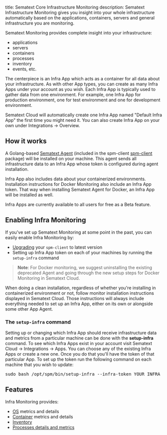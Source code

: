title: Sematext Core Infrastructure Monitoring
description: Sematext Infrastructure Monitoring gives you insight into your whole infrastructure automatically based on the applications, containers, servers and general infrastructure you are monitoring.

Sematext Monitoring provides complete insight into your infrastructure: 

- applications
- servers
- containers
- processes
- inventory
- events, etc.

The centerpiece is an Infra App which acts as a container for all data about your infrastructure. As with other App types, you can create as many Infra Apps under your account as you wish. Each Infra App is typically used to gather data from one environment. For example, one Infra App for production environment, one for test environment and one for development environment.

Sematext Cloud will automatically create one Infra App named "Default Infra App" the first time you might need it. You can also create Infra App on your own under Integrations -> Overview.

## How it works

A Golang-based [Sematext Agent](../agents/sematext-agent) (included in the spm-client [spm-client](../agents/spm-client) package) will be installed on your machine. This agent sends all infrastructure data to an Infra App whose token is configured during agent installation.

Infra App also includes data about your containerized environments. Installation instructions for Docker Monitoring also include an Infra App token. That way when installing Sematext Agent for Docker, an Infra App will be installed as well.

Infra Apps are currently available to all users for free as a Beta feature.


## Enabling Infra Monitoring

If you've set up Sematext Monitoring at some point in the past, you can easily enable Infra Monitoring by:

- [Upgrading](./spm-faq/#agent-updating) your `spm-client` to latest version
- Setting up Infra App token on each of your machines by running the `setup-infra` command

> **Note**: For Docker monitoring, we suggest uninstalling the existing deprecated Agent and going through the new setup steps for Docker Monitoring in Sematext Cloud.

When doing a clean installation, regardless of whether you're installing in containerized environment or not, follow monitor installation instructions displayed in Sematext Cloud. Those instructions will always include everything needed to set up an Infra App, either on its own or alongside some other App Agent.


### The `setup-infra` command

Setting up or changing which Infra App should receive infrastructure data and metrics from a particular machine can be done with the <b>setup-infra</b> command. To see which Infra Apps exist in your account visit Sematext Cloud -> Integrations -> Apps. You can choose any of the existing Infra Apps or create a new one. Once you do that you'll have the token of that particular App. To set up the token run the following command on each machine that you wish to update:

<pre>sudo bash /opt/spm/bin/setup-infra --infra-token YOUR_INFRA_APP_TOKEN_HERE</pre>

## Features

Infra Monitoring provides:

- [OS](../agents/sematext-agent/os-metrics/) metrics and details
- [Container](../agents/sematext-agent/containers/metrics/) metrics and details
- [Inventory](./inventory)
- [Processes details and metrics](./process)
